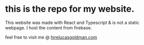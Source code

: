 # this is the repo for my website. #

This website was made with React and Typescript & is not a static webpage. I host the content from firebase.

feel free to visit me @  [hirelucasgoldman.com](hirelucasgoldman.com) 



